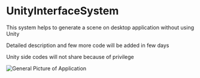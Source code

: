 # UnityInterfaceSystem
 
This system helps to generate a scene on desktop application without using Unity

Detailed description and few more code will be added in few days

Unity side codes will not share because of privilege

![General Picture of Application](https://user-images.githubusercontent.com/58821198/134919046-783dae5b-3a16-4bfd-9780-283c46e79030.png)
